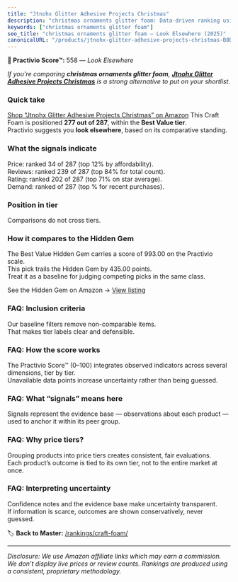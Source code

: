```yaml
---
title: "Jtnohx Glitter Adhesive Projects Christmas"
description: "christmas ornaments glitter foam: Data-driven ranking using the Practivio Score™. Positioned by quality, value, demand, findability, momentum."
keywords: ["christmas ornaments glitter foam"]
seo_title: "christmas ornaments glitter foam — Look Elsewhere (2025)"
canonicalURL: "/products/jtnohx-glitter-adhesive-projects-christmas-B0D87B9J1F/"
---
```


**🚫 Practivio Score™:** 558 — _Look Elsewhere_


*If you're comparing **christmas ornaments glitter foam**, **[Jtnohx Glitter Adhesive Projects Christmas](https://www.amazon.com/dp/B0D87B9J1F?tag=practivio-20)** is a strong alternative to put on your shortlist.*
### Quick take
[Shop “Jtnohx Glitter Adhesive Projects Christmas” on Amazon](https://www.amazon.com/dp/B0D87B9J1F?tag=practivio-20)
This Craft Foam is positioned **277 out of 287**, within the **Best Value tier**.  
Practivio suggests you **look elsewhere**, based on its comparative standing.

### What the signals indicate
Price: ranked 34 of 287 (top 12% by affordability).  
Reviews: ranked 239 of 287 (top 84% for total count).  
Rating: ranked 202 of 287 (top 71% on star average).  
Demand: ranked  of 287 (top % for recent purchases).

### Position in tier
Comparisons do not cross tiers.

### How it compares to the Hidden Gem
The Best Value Hidden Gem carries a score of 993.00 on the Practivio scale.  
This pick trails the Hidden Gem by 435.00 points.  
Treat it as a baseline for judging competing picks in the same class.  

See the Hidden Gem on Amazon → [View listing](https://www.amazon.com/dp/B07Q9PXSYL?tag=practivio-20)

### FAQ: Inclusion criteria
Our baseline filters remove non-comparable items.  
That makes tier labels clear and defensible.

### FAQ: How the score works
The Practivio Score™ (0–100) integrates observed indicators across several dimensions, tier by tier.  
Unavailable data points increase uncertainty rather than being guessed.

### FAQ: What “signals” means here
Signals represent the evidence base — observations about each product — used to anchor it within its peer group.

### FAQ: Why price tiers?
Grouping products into price tiers creates consistent, fair evaluations.  
Each product’s outcome is tied to its own tier, not to the entire market at once.

### FAQ: Interpreting uncertainty
Confidence notes and the evidence base make uncertainty transparent.  
If information is scarce, outcomes are shown conservatively, never guessed.


🏷️ **Back to Master:** [/rankings/craft-foam/](/rankings/craft-foam/)

---
_Disclosure: We use Amazon affiliate links which may earn a commission. We don’t display live prices or review counts. Rankings are produced using a consistent, proprietary methodology._
